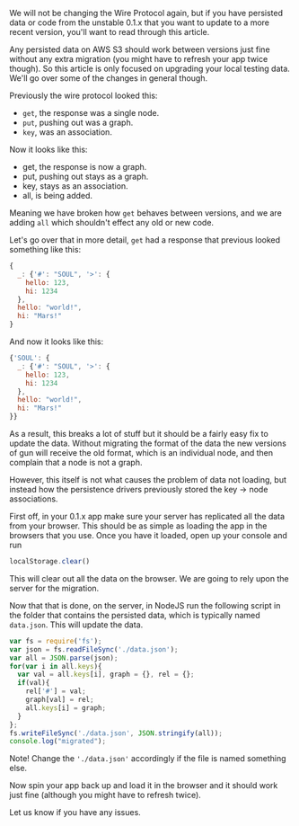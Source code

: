 We will not be changing the Wire Protocol again, but if you have persisted data or code from the unstable 0.1.x that you want to update to a more recent version, you'll want to read through this article.

Any persisted data on AWS S3 should work between versions just fine without any extra migration (you might have to refresh your app twice though). So this article is only focused on upgrading your local testing data. We'll go over some of the changes in general though.

Previously the wire protocol looked this:

 - `get`, the response was a single node. 
 - `put`, pushing out was a graph.
 - `key`, was an association.

Now it looks like this:

 - get, the response is now a graph.
 - put, pushing out stays as a graph.
 - key, stays as an association.
 - all, is being added.

Meaning we have broken how `get` behaves between versions, and we are adding `all` which shouldn't effect any old or new code.

Let's go over that in more detail, `get` had a response that previous looked something like this:

```javascript
{
  _: {'#': "SOUL", '>': {
    hello: 123,
    hi: 1234
  },
  hello: "world!",
  hi: "Mars!"
}
```

And now it looks like this:

```javascript
{'SOUL': {
  _: {'#': "SOUL", '>': {
    hello: 123,
    hi: 1234
  },
  hello: "world!",
  hi: "Mars!"
}}
```

As a result, this breaks a lot of stuff but it should be a fairly easy fix to update the data. Without migrating the format of the data the new versions of gun will receive the old format, which is an individual node, and then complain that a node is not a graph.

However, this itself is not what causes the problem of data not loading, but instead how the persistence drivers previously stored the key -> node associations.

First off, in your 0.1.x app make sure your server has replicated all the data from your browser. This should be as simple as loading the app in the browsers that you use. Once you have it loaded, open up your console and run

```javascript
localStorage.clear()
```

This will clear out all the data on the browser. We are going to rely upon the server for the migration.

Now that that is done, on the server, in NodeJS run the following script in the folder that contains the persisted data, which is typically named `data.json`. This will update the data.

```javascript
var fs = require('fs');
var json = fs.readFileSync('./data.json');
var all = JSON.parse(json);
for(var i in all.keys){ 
  var val = all.keys[i], graph = {}, rel = {};
  if(val){
    rel['#'] = val;
    graph[val] = rel;
    all.keys[i] = graph;
  }
};
fs.writeFileSync('./data.json', JSON.stringify(all));
console.log("migrated");
```

Note! Change the `'./data.json'` accordingly if the file is named something else.

Now spin your app back up and load it in the browser and it should work just fine (although you might have to refresh twice).

Let us know if you have any issues.